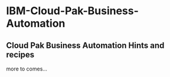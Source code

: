 # IBM-Cloud-Pak-Business-Automation

## Cloud Pak Business Automation Hints and recipes

more to comes...